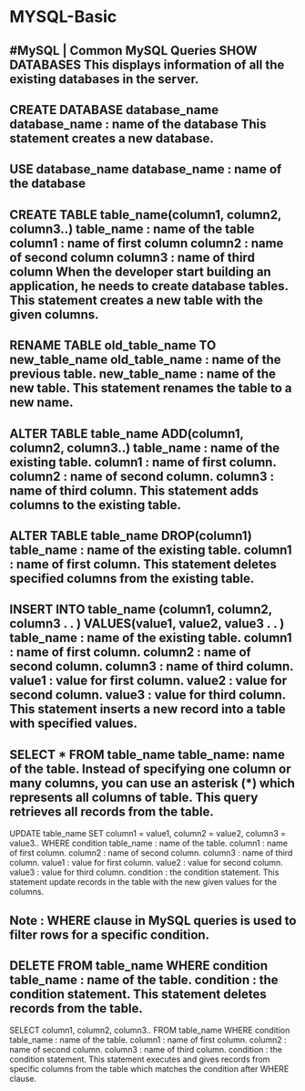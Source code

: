 # MYSQL-Basic
#MySQL | Common MySQL Queries
SHOW DATABASES 
This displays information of all the existing databases in the server.
----------------------------
CREATE DATABASE database_name 
database_name : name of the database 
This statement creates a new database. 
-----------------------------
USE database_name 
database_name : name of the database 
-----------------------------
CREATE TABLE table_name(column1, column2, column3..) 
table_name : name of the table 
column1 : name of first column 
column2 : name of second column 
column3 : name of third column 
When the developer start building an application, he needs to create database tables. 
This statement creates a new table with the given columns. 
-----------------------------------
RENAME TABLE old_table_name TO new_table_name 
old_table_name : name of the previous table. 
new_table_name : name of the new table. 
This statement renames the table to a new name. 
----------------------------------
ALTER TABLE table_name ADD(column1, column2, column3..) 
table_name : name of the existing table. 
column1 : name of first column. 
column2 : name of second column. 
column3 : name of third column. 
This statement adds columns to the existing table. 
--------------------------
ALTER TABLE table_name DROP(column1) 
table_name : name of the existing table. 
column1 : name of first column. 
This statement deletes specified columns from the existing table. 
-------------------------
INSERT INTO table_name (column1, column2, column3 . . ) VALUES(value1, value2, value3 . . ) 
table_name : name of the existing table. 
column1 : name of first column. 
column2 : name of second column. 
column3 : name of third column. 
value1 : value for first column. 
value2 : value for second column. 
value3 : value for third column. 
This statement inserts a new record into a table with specified values. 
----------------------------
SELECT * FROM table_name 
table_name: name of the table. 
Instead of specifying one column or many columns, you can use an asterisk (*) which represents all columns of table. This query retrieves all records from the table. 
------------------------
UPDATE table_name SET column1 = value1, column2 = value2, column3 = value3.. WHERE condition 
table_name : name of the table. 
column1 : name of first column. 
column2 : name of second column. 
column3 : name of third column. 
value1 : value for first column. 
value2 : value for second column. 
value3 : value for third column. 
condition : the condition statement. 
This statement update records in the table with the new given values for the columns. 

Note : WHERE clause in MySQL queries is used to filter rows for a specific condition. 
--------------------------------------------------
DELETE FROM table_name WHERE condition 
table_name : name of the table. 
condition : the condition statement. 
This statement deletes records from the table. 
----------------------
SELECT column1, column2, column3.. FROM table_name WHERE condition 
table_name : name of the table. 
column1 : name of first column. 
column2 : name of second column. 
column3 : name of third column. 
condition : the condition statement. 
This statement executes and gives records from specific columns from the table which matches the condition after WHERE clause. 


